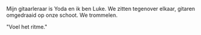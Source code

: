 Mijn gitaarleraar is Yoda en ik ben Luke. We zitten tegenover elkaar, gitaren omgedraaid op onze schoot. We trommelen.

"Voel het ritme."
